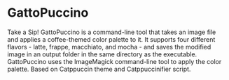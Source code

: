 # GattoPuccino
Take a Sip!
GattoPuccino is a command-line tool that takes an image file and applies a coffee-themed color palette to it. It supports four different flavors - latte, frappe, macchiato, and mocha - and saves the modified image in an output folder in the same directory as the executable. GattoPuccino uses the ImageMagick command-line tool to apply the color palette.
Based on Catppuccin theme and Catppuccinifier script.
